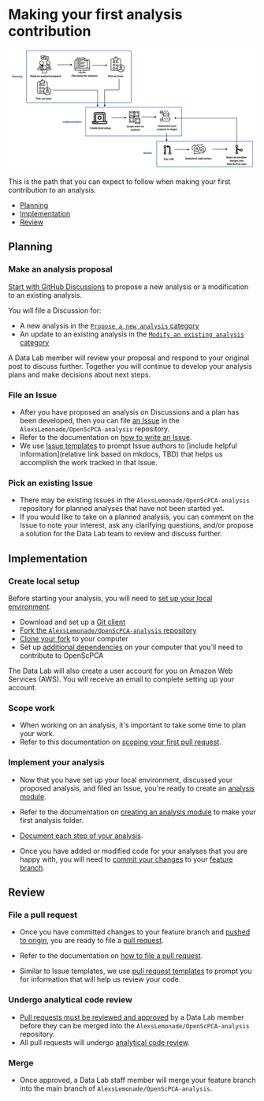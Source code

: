 # Making your first analysis contribution

![first-analysis-contribution](img/first-analysis-contribution.png)

This is the path that you can expect to follow when making your first contribution to an analysis. 

* [Planning](#planning)
* [Implementation](#implementation)
* [Review](#review)

## Planning

### Make an analysis proposal 

[Start with GitHub Discussions](https://github.com/AlexsLemonade/OpenScPCA-analysis/discussions/111) to propose a new analysis or a modification to an existing analysis.

You will file a Discussion for:

* A new analysis in the [`Propose a new analysis` category](https://github.com/AlexsLemonade/OpenScPCA-analysis/discussions/categories/propose-a-new-analysis)
* An update to an existing analysis in the [`Modify an existing analysis` category](https://github.com/AlexsLemonade/OpenScPCA-analysis/discussions/categories/modify-an-existing-analysis)

A Data Lab member will review your proposal and respond to your original post to discuss further.
Together you will continue to develop your analysis plans and make decisions about next steps. 

### File an Issue

* After you have proposed an analysis on Discussions and a plan has been developed, then you can file [an Issue](https://github.com/AlexsLemonade/OpenScPCA-analysis/blob/main/docs/communications-tools/github-issues/index.md) in the `AlexsLemonade/OpenScPCA-analysis` repository.
* Refer to the documentation on [how to write an Issue](https://github.com/AlexsLemonade/OpenScPCA-analysis/blob/main/docs/communications-tools/github-issues/writing-issues.md). 
* We use [Issue templates](https://github.com/AlexsLemonade/OpenScPCA-analysis/blob/main/docs/communications-tools/github-issues/issue-templates.md) to prompt Issue authors to [include helpful information](relative link based on mkdocs, TBD) that helps us accomplish the work tracked in that Issue.


### Pick an existing Issue 

* There may be existing Issues in the `AlexsLemonade/OpenScPCA-analysis` repository for planned analyses that have not been started yet.
* If you would like to take on a planned analysis, you can comment on the Issue to note your interest, ask any clarifying questions, and/or propose a solution for the Data Lab team to review and discuss further.


## Implementation

### Create local setup 

Before starting your analysis, you will need to [set up your local environment](https://github.com/AlexsLemonade/OpenScPCA-analysis/blob/main/docs/technical-setup/index.md).

* Download and set up a [Git client](https://github.com/AlexsLemonade/OpenScPCA-analysis/blob/main/docs/technical-setup/install-a-git-client.md)
* [Fork the `AlexsLemonade/OpenScPCA-analysis` repository](https://github.com/AlexsLemonade/OpenScPCA-analysis/blob/main/docs/technical-setup/fork-the-repo.md)
* [Clone your fork](https://github.com/AlexsLemonade/OpenScPCA-analysis/blob/main/docs/technical-setup/clone-the-repo.md) to your computer
* Set up [additional dependencies](https://github.com/AlexsLemonade/OpenScPCA-analysis/blob/main/docs/technical-setup/environment-setup/index.md) on your computer that you'll need to contribute to OpenScPCA

The Data Lab will also create a user account for you on Amazon Web Services (AWS).
You will receive an email to complete setting up your account.

### Scope work  

* When working on an analysis, it's important to take some time to plan your work. 
* Refer to this documentation on [scoping your first pull request](https://github.com/AlexsLemonade/OpenScPCA-analysis/blob/main/docs/contributing-to-analyses/creating-pull-requests/scoping-pull-requests.md).

### Implement your analysis 

* Now that you have set up your local environment, discussed your proposed analysis, and filed an Issue, you're ready to create an [analysis module](https://github.com/AlexsLemonade/OpenScPCA-analysis/blob/main/docs/contributing-to-analyses/analysis-modules/index.md).

* Refer to the documentation on [creating an analysis module](https://github.com/AlexsLemonade/OpenScPCA-analysis/blob/main/docs/contributing-to-analyses/analysis-modules/creating-a-module.md) to make your first analysis folder.

* [Document each step of your analysis](https://github.com/AlexsLemonade/OpenScPCA-analysis/blob/main/docs/contributing-to-analyses/analysis-modules/documenting-analysis.md). 

* Once you have added or modified code for your analyses that you are happy with, you will need to [commit your changes](https://github.com/AlexsLemonade/OpenScPCA-analysis/blob/main/docs/contributing-to-analyses/working-with-git/making-commits.md) to your [feature branch](https://github.com/AlexsLemonade/OpenScPCA-analysis/blob/main/docs/contributing-to-analyses/working-with-git/working-with-branches.md).


## Review

### File a pull request

* Once you have committed changes to your feature branch and [pushed to origin](https://github.com/AlexsLemonade/OpenScPCA-analysis/blob/main/docs/contributing-to-analyses/working-with-git/push-to-origin.md), you are ready to file a [pull request](https://github.com/AlexsLemonade/OpenScPCA-analysis/blob/main/docs/contributing-to-analyses/creating-pull-requests/index.md).

* Refer to the documentation on [how to file a pull request](https://github.com/AlexsLemonade/OpenScPCA-analysis/blob/main/docs/contributing-to-analyses/working-with-git/push-to-origin.md). 

* Similar to Issue templates, we use [pull request templates](https://github.com/AlexsLemonade/OpenScPCA-analysis/blob/main/docs/contributing-to-analyses/creating-pull-requests/pull-request-template.md) to prompt you for information that will help us review your code.

### Undergo analytical code review

* [Pull requests must be reviewed and approved](https://github.com/AlexsLemonade/OpenScPCA-analysis/blob/main/docs/contributing-to-analyses/creating-pull-requests/index.md#the-pull-request-review-process) by a Data Lab member before they can be merged into the `AlexsLemonade/OpenScPCA-analysis` repository.
* All pull requests will undergo [analytical code review](https://github.com/AlexsLemonade/OpenScPCA-analysis/blob/main/docs/contributing-to-analyses/pr-review-and-merge/index.md). 

### Merge

* Once approved, a Data Lab staff member will merge your feature branch into the main branch of `AlexsLemonade/OpenScPCA-analysis`. <!-- STUB_LINK: add link to merge docs -->
